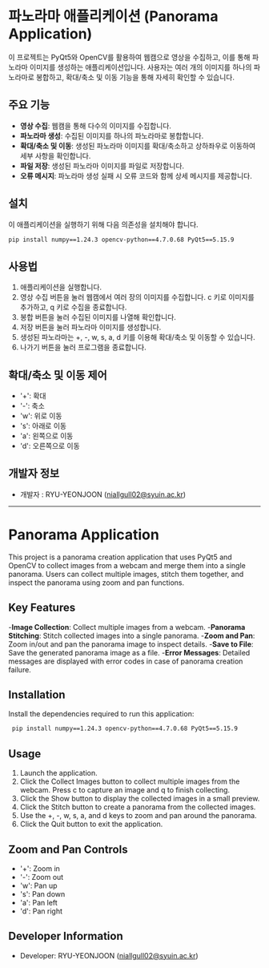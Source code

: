 # 파노라마 애플리케이션 (Panorama Application)

이 프로젝트는 PyQt5와 OpenCV를 활용하여 웹캠으로 영상을 수집하고, 이를 통해 파노라마 이미지를 생성하는 애플리케이션입니다. 사용자는 여러 개의 이미지를 하나의 파노라마로 봉합하고, 확대/축소 및 이동 기능을 통해 자세히 확인할 수 있습니다.

## 주요 기능
- **영상 수집**: 웹캠을 통해 다수의 이미지를 수집합니다.
- **파노라마 생성**: 수집된 이미지를 하나의 파노라마로 봉합합니다.
- **확대/축소 및 이동**: 생성된 파노라마 이미지를 확대/축소하고 상하좌우로 이동하여 세부 사항을 확인합니다.
- **파일 저장**: 생성된 파노라마 이미지를 파일로 저장합니다.
- **오류 메시지**: 파노라마 생성 실패 시 오류 코드와 함께 상세 메시지를 제공합니다.

## 설치

이 애플리케이션을 실행하기 위해 다음 의존성을 설치해야 합니다.

```bash
pip install numpy==1.24.3 opencv-python==4.7.0.68 PyQt5==5.15.9
```

## 사용법
 1. 애플리케이션을 실행합니다.
 2. 영상 수집 버튼을 눌러 웹캠에서 여러 장의 이미지를 수집합니다. c 키로 이미지를 추가하고, q 키로 수집을 종료합니다.
 3. 봉합 버튼을 눌러 수집된 이미지를 나열해 확인합니다.
 4. 저장 버튼을 눌러 파노라마 이미지를 생성합니다.
 5. 생성된 파노라마는 +, -, w, s, a, d 키를 이용해 확대/축소 및 이동할 수 있습니다.
 6. 나가기 버튼을 눌러 프로그램을 종료합니다.

## 확대/축소 및 이동 제어
 - '+': 확대
 - '-': 축소
 - 'w': 위로 이동
 - 's': 아래로 이동
 - 'a': 왼쪽으로 이동
 - 'd': 오른쪽으로 이동

## 개발자 정보
 - 개발자 : RYU-YEONJOON (niallgull02@syuin.ac.kr)

---

# Panorama Application

This project is a panorama creation application that uses PyQt5 and OpenCV to collect images from a webcam and merge them into a single panorama. Users can collect multiple images, stitch them together, and inspect the panorama using zoom and pan functions.

## Key Features
 -**Image Collection**: Collect multiple images from a webcam.
 -**Panorama Stitching**: Stitch collected images into a single panorama.
 -**Zoom and Pan**: Zoom in/out and pan the panorama image to inspect details.
 -**Save to File**: Save the generated panorama image as a file.
 -**Error Messages**: Detailed messages are displayed with error codes in case of panorama creation failure.

## Installation

 Install the dependencies required to run this application:

```bash
 pip install numpy==1.24.3 opencv-python==4.7.0.68 PyQt5==5.15.9
 ```

## Usage
 1. Launch the application.
 2. Click the Collect Images button to collect multiple images from the webcam. Press c to capture an image and q to finish collecting.
 3. Click the Show button to display the collected images in a small preview.
 4. Click the Stitch button to create a panorama from the collected images.
 5. Use the +, -, w, s, a, and d keys to zoom and pan around the panorama.
 6. Click the Quit button to exit the application.

## Zoom and Pan Controls
 - '+': Zoom in
 - '-': Zoom out
 - 'w': Pan up
 - 's': Pan down
 - 'a': Pan left
 - 'd': Pan right

## Developer Information
 - Developer: RYU-YEONJOON (niallgull02@syuin.ac.kr)